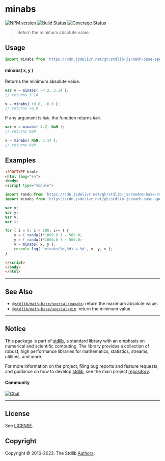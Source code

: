 <!--

@license Apache-2.0

Copyright (c) 2018 The Stdlib Authors.

Licensed under the Apache License, Version 2.0 (the "License");
you may not use this file except in compliance with the License.
You may obtain a copy of the License at

   http://www.apache.org/licenses/LICENSE-2.0

Unless required by applicable law or agreed to in writing, software
distributed under the License is distributed on an "AS IS" BASIS,
WITHOUT WARRANTIES OR CONDITIONS OF ANY KIND, either express or implied.
See the License for the specific language governing permissions and
limitations under the License.

-->

# minabs

[![NPM version][npm-image]][npm-url] [![Build Status][test-image]][test-url] [![Coverage Status][coverage-image]][coverage-url] <!-- [![dependencies][dependencies-image]][dependencies-url] -->

> Return the minimum absolute value.

<!-- Section to include introductory text. Make sure to keep an empty line after the intro `section` element and another before the `/section` close. -->

<section class="intro">

</section>

<!-- /.intro -->

<!-- Package usage documentation. -->



<section class="usage">

## Usage

```javascript
import minabs from 'https://cdn.jsdelivr.net/gh/stdlib-js/math-base-special-minabs@esm/index.mjs';
```

#### minabs( x, y )

Returns the minimum absolute value.

```javascript
var v = minabs( -4.2, 3.14 );
// returns 3.14

v = minabs( +0.0, -0.0 );
// returns +0.0
```

If any argument is `NaN`, the function returns `NaN`.

```javascript
var v = minabs( 4.2, NaN );
// returns NaN

v = minabs( NaN, 3.14 );
// returns NaN
```

</section>

<!-- /.usage -->

<!-- Package usage notes. Make sure to keep an empty line after the `section` element and another before the `/section` close. -->

<section class="notes">

</section>

<!-- /.notes -->

<!-- Package usage examples. -->

<section class="examples">

## Examples

<!-- eslint no-undef: "error" -->

```html
<!DOCTYPE html>
<html lang="en">
<body>
<script type="module">

import randu from 'https://cdn.jsdelivr.net/gh/stdlib-js/random-base-randu@esm/index.mjs';
import minabs from 'https://cdn.jsdelivr.net/gh/stdlib-js/math-base-special-minabs@esm/index.mjs';

var x;
var y;
var v;
var i;

for ( i = 0; i < 100; i++ ) {
    x = ( randu()*1000.0 ) - 500.0;
    y = ( randu()*1000.0 ) - 500.0;
    v = minabs( x, y );
    console.log( 'minabs(%d,%d) = %d', x, y, v );
}

</script>
</body>
</html>
```

</section>

<!-- /.examples -->

<!-- Section to include cited references. If references are included, add a horizontal rule *before* the section. Make sure to keep an empty line after the `section` element and another before the `/section` close. -->

<section class="references">

</section>

<!-- /.references -->

<!-- Section for related `stdlib` packages. Do not manually edit this section, as it is automatically populated. -->

<section class="related">

* * *

## See Also

-   <span class="package-name">[`@stdlib/math-base/special/maxabs`][@stdlib/math/base/special/maxabs]</span><span class="delimiter">: </span><span class="description">return the maximum absolute value.</span>
-   <span class="package-name">[`@stdlib/math-base/special/min`][@stdlib/math/base/special/min]</span><span class="delimiter">: </span><span class="description">return the minimum value.</span>

</section>

<!-- /.related -->

<!-- Section for all links. Make sure to keep an empty line after the `section` element and another before the `/section` close. -->


<section class="main-repo" >

* * *

## Notice

This package is part of [stdlib][stdlib], a standard library with an emphasis on numerical and scientific computing. The library provides a collection of robust, high performance libraries for mathematics, statistics, streams, utilities, and more.

For more information on the project, filing bug reports and feature requests, and guidance on how to develop [stdlib][stdlib], see the main project [repository][stdlib].

#### Community

[![Chat][chat-image]][chat-url]

---

## License

See [LICENSE][stdlib-license].


## Copyright

Copyright &copy; 2016-2023. The Stdlib [Authors][stdlib-authors].

</section>

<!-- /.stdlib -->

<!-- Section for all links. Make sure to keep an empty line after the `section` element and another before the `/section` close. -->

<section class="links">

[npm-image]: http://img.shields.io/npm/v/@stdlib/math-base-special-minabs.svg
[npm-url]: https://npmjs.org/package/@stdlib/math-base-special-minabs

[test-image]: https://github.com/stdlib-js/math-base-special-minabs/actions/workflows/test.yml/badge.svg?branch=main
[test-url]: https://github.com/stdlib-js/math-base-special-minabs/actions/workflows/test.yml?query=branch:main

[coverage-image]: https://img.shields.io/codecov/c/github/stdlib-js/math-base-special-minabs/main.svg
[coverage-url]: https://codecov.io/github/stdlib-js/math-base-special-minabs?branch=main

<!--

[dependencies-image]: https://img.shields.io/david/stdlib-js/math-base-special-minabs.svg
[dependencies-url]: https://david-dm.org/stdlib-js/math-base-special-minabs/main

-->

[chat-image]: https://img.shields.io/gitter/room/stdlib-js/stdlib.svg
[chat-url]: https://app.gitter.im/#/room/#stdlib-js_stdlib:gitter.im

[stdlib]: https://github.com/stdlib-js/stdlib

[stdlib-authors]: https://github.com/stdlib-js/stdlib/graphs/contributors

[umd]: https://github.com/umdjs/umd
[es-module]: https://developer.mozilla.org/en-US/docs/Web/JavaScript/Guide/Modules

[deno-url]: https://github.com/stdlib-js/math-base-special-minabs/tree/deno
[umd-url]: https://github.com/stdlib-js/math-base-special-minabs/tree/umd
[esm-url]: https://github.com/stdlib-js/math-base-special-minabs/tree/esm
[branches-url]: https://github.com/stdlib-js/math-base-special-minabs/blob/main/branches.md

[stdlib-license]: https://raw.githubusercontent.com/stdlib-js/math-base-special-minabs/main/LICENSE

<!-- <related-links> -->

[@stdlib/math/base/special/maxabs]: https://github.com/stdlib-js/math-base-special-maxabs/tree/esm

[@stdlib/math/base/special/min]: https://github.com/stdlib-js/math-base-special-min/tree/esm

<!-- </related-links> -->

</section>

<!-- /.links -->
